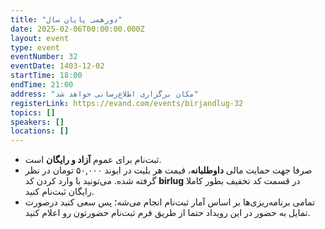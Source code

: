 ```yaml
---
title: "دورهمی پایان سال"
date: 2025-02-06T00:00:00.000Z
layout: event
type: event
eventNumber: 32
eventDate: 1403-12-02
startTime: 18:00
endTime: 21:00
address: "مکان برگزاری اطلاع‌رسانی خواهد شد"
registerLink: https://evand.com/events/birjandlug-32
topics: []
speakers: []
locations: []
---
```


- ثبت‌نام برای عموم **آزاد و رایگان** است.
- صرفا جهت حمایت مالی **داوطلبانه**، قیمت هر بلیت در ایوند ۵۰,۰۰۰ تومان در نظر گرفته شده. می‌تونید با وارد کردن کد **birlug** در قسمت کد تخفیف بطور کاملا رایگان ثبت‌نام کنید.
- تمامی برنامه‌ریزی‌ها بر اساس آمار ثبت‌نام انجام می‌شه؛ پس سعی کنید درصورت تمایل به حضور در این رویداد حتما از طریق فرم ثبت‌نام حضورتون رو اعلام کنید.
